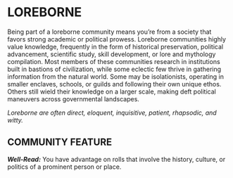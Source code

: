 # LOREBORNE

Being part of a loreborne community means you’re from a society that favors strong academic or political prowess. Loreborne communities highly value knowledge, frequently in the form of historical preservation, political advancement, scientific study, skill development, or lore and mythology compilation. Most members of these communities research in institutions built in bastions of civilization, while some eclectic few thrive in gathering information from the natural world. Some may be isolationists, operating in smaller enclaves, schools, or guilds and following their own unique ethos. Others still wield their knowledge on a larger scale, making deft political maneuvers across governmental landscapes.

*Loreborne are often direct, eloquent, inquisitive, patient, rhapsodic, and witty.*

## COMMUNITY FEATURE

***Well-Read:*** You have advantage on rolls that involve the history, culture, or politics of a prominent person or place.
